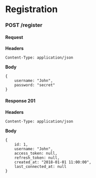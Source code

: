 # Registration

### POST /register

#### Request

**Headers**
```
Content-Type: application/json
```

**Body**
```
{
    username: "John",
    password: "secret"
}
```

#### Response 201

**Headers**
```
Content-Type: application/json
```

**Body**
```
{
    id: 1,
    username: "John",
    access_token: null,
    refresh_token: null,
    created_at: "2018-01-01 11:00:00",
    last_connected_at: null
}
```
